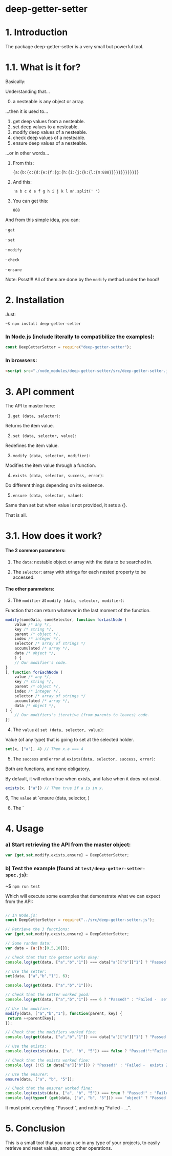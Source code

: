# deep-getter-setter

# 1. Introduction

The package deep-getter-setter is a very small but powerful tool. 

# 1.1. What is it for?

Basically:

Understanding that...

0. a nesteable is any object or array.

...then it is used to...

1. get deep values from a nesteable.
2. set deep values to a nesteable.
3. modify deep values of a nesteable.
4. check deep values of a nesteable.
5. ensure deep values of a nesteable.

...or in other words...

1. From this:

	`{a:{b:{c:{d:{e:{f:{g:{h:{i:{j:{k:{l:{m:888}}}}}}}}}}}}}`

2. And this:

	`'a b c d e f g h i j k l m'.split(' ')`

3. You can get this: 

	`888`

And from this simple idea, you can:

· `get`

· `set`

· `modify`

· `check`

· `ensure`


Note: Pssst!!! All of them are done by the `modify` method under the hood!

# 2. Installation

Just:

    ~$ npm install deep-getter-setter

### In Node.js (include literally to compatibilize the examples):

```js
const DeepGetterSetter = require("deep-getter-setter");
```

### In browsers:
```html
<script src="./node_modules/deep-getter-setter/src/deep-getter-setter.js"></script>
```

# 3. API comment

The API to master here:

1. `get (data, selector)`: 

Returns the item value.

2. `set (data, selector, value)`: 

Redefines the item value.

3. `modify (data, selector, modifier)`: 

Modifies the item value through a function.

4. `exists (data, selector, success, error)`: 

Do different things depending on its existence.

5. `ensure (data, selector, value)`: 

Same than set but when value is not provided, it sets a {}.

That is all.


# 3.1. How does it work?

#### The 2 common parameters:

1. The `data`: nestable object or array with the data to be searched in.

2. The `selector`: array with strings for each nested property to be accessed.

#### The other parameters:

3. The `modifier` at `modify (data, selector, modifier)`:

Function that can return whatever in the last moment of the function.

```js
modify(someData, someSelector, function forLastNode (
	value /* any */,
	key /* string */, 
	parent /* object */, 
	index /* integer */,
	selector /* array of strings */
	accumulated /* array */,
	data /* object */,
	) {
	// Our modifier's code.
} 
[, function forEachNode (
	value /* any */,
	key /* string */, 
	parent /* object */, 
	index /* integer */,
	selector /* array of strings */
	accumulated /* array */,
	data /* object */,
) {
	// Our modifiers's iterative (from parents to leaves) code.
}]
```

4. The `value` at `set (data, selector, value)`:

Value (of any type) that is going to set at the selected holder.

```js
set(x, ["a"], 4) // Then x.a === 4
```

5. The `success` and `error` at `exists(data, selector, success, error)`:

Both are functions, and none obligatory. 

By default, it will return true when exists, and false when it does not exist.

```js
exists(x, ["a"]) // Then true if a is in x.
```

6, The `value` at `ensure (data, selector, )

6. The `

# 4. Usage

### a) Start retrieving the API from the master object:

```js
var {get,set,modify,exists,ensure} = DeepGetterSetter;
```

### b) Test the example (found at `test/deep-getter-setter-spec.js`):

~$ `npm run test`

Which will execute some examples that demonstrate what we can expect from the API:


```js

// In Node.js:
const DeepGetterSetter = require("../src/deep-getter-setter.js");

// Retrieve the 3 functions:
var {get,set,modify,exists,ensure} = DeepGetterSetter;

// Some random data:
var data = {a:{b:[0,5,10]}};

// Check that that the getter works okay:
console.log(get(data, ["a","b","1"]) === data["a"]["b"]["1"] ? "Passed!" : "Failed -  getter 1!");

// Use the setter:
set(data, ["a","b","1"], 6);

console.log(get(data, ["a","b","1"]));

// Check that the setter worked good:
console.log(get(data, ["a","b","1"]) === 6 ? "Passed!" : "Failed -  setter 1!");

// Use the modifier:
modify(data, ["a","b","1"], function(parent, key) {
 return ++parent[key];
});

// Check that the modifiers worked fine:
console.log(get(data, ["a","b","1"]) === data["a"]["b"]["1"] ? "Passed!" : "Failed -  modifier 1!");

// Use the exists:
console.log(exists(data, ["a", "b", "5"]) === false ? "Passed!":"Failed -  exists 1!");

// Check that the exists worked fine:
console.log( (!(5 in data["a"]["b"])) ? "Passed!" : "Failed -  exists 2!");

// Use the ensurer:
ensure(data, ["a", "b", "5"]);

// Check that the ensurer worked fine:
console.log(exists(data, ["a", "b", "5"]) === true ? "Passed!" : "Failed -  ensurer 1!");
console.log(typeof (get(data, ["a", "b", "5"])) === "object" ? "Passed!" : "Failed -  ensurer 2!");
```

It must print everything "Passed!", and nothing "Failed - ...".


# 5. Conclusion

This is a small tool that you can use in any type of your projects, to easily retrieve and reset values, among other operations.

